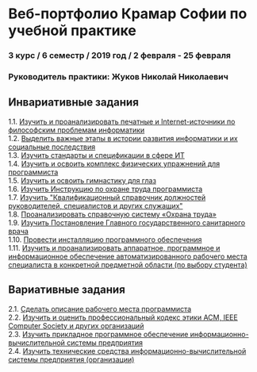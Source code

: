# Веб-портфолио Крамар Софии по учебной практике
### 3 курс / 6 семестр / 2019 год / 2 февраля - 25 февраля

### Руководитель практики: Жуков Николай Николаевич  


## Инвариативные задания

1.1. [Изучить и проанализировать печатные и Internet-источники по философским проблемам информатики ](/invariant/)  
1.2. [Выделить важные этапы в истории развития информатики и их социальные последствия ](/invariant/1.2.pdf)  
1.3. [Изучить стандарты и спецификации в сфере ИТ ](/invariant/)  
1.4. [Изучить и освоить комплекс физических упражнений для программиста ](/invariant/1.4.pdf)  
1.5. [Изучить и освоить гимнастику для глаз ](/invariant/1.5.pdf)  
1.6. [Изучить Инструкцию по охране труда программиста ](/invariant/1.6.pdf)  
1.7. [Изучить "Квалификационный справочник должностей руководителей, специалистов и других служащих"](/invariant/1.7.md)  
1.8. [Проанализировать справочную систему «Охрана труда» ](/invariant/)  
1.9. [Изучить Постановление Главного государственного санитарного врача](/invariant/1.9.pdf)  
1.10. [Провести инсталляцию программного обеспечения ](/invariant/1.10.pdf)  
1.11. [Изучить и проанализировать аппаратное, программное и информационное обеспечение автоматизированного рабочего места специалиста в конкретной предметной области (по выбору студента) ](/invariant/1.11.pdf)  




## Вариативные задания
2.1. [Сделать описание рабочего места программиста ](/variabel/2.1.pdf)  
2.2. [Изучить и оценить профессиональный кодекс этики ACM, IEEE Computer Society и других организаций ](/variabel/2.2.md)  
2.3. [Изучить прикладное программное обеспечение информационно-вычислительной системы предприятия ](/variabel/2.3.md)  
2.4. [Изучить технические средства информационно-вычислительной системы предприятия (организации) ](/variabel/2.4.md)



